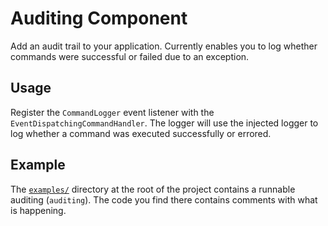 Auditing Component
==================

Add an audit trail to your application. Currently enables you to log whether
commands were successful or failed due to an exception.

## Usage

Register the `CommandLogger` event listener with the
`EventDispatchingCommandHandler`. The logger will use the injected logger to
log whether a command was executed successfully or errored.

## Example

The [`examples/`][examples] directory at the root of the project contains a
runnable auditing (`auditing`). The code you find there contains comments with
what is happening.

[examples]: ../../examples/
